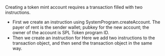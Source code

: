Creating a token mint account requires a transaction filled with two instructions. 
- First we create an instruction using SystemProgram.createAccount. The payer of rent is the sender wallet; pubkey for the new account; the owner of the account is SPL Token program ID.
- Then we create an instruction for 
Here we add two instructions to the transaction object, and then send the transaction object in the same way.